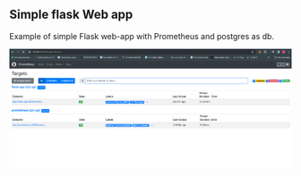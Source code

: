 ## Simple flask Web app

Example of simple Flask web-app with Prometheus and postgres as db.

![image](./images/prometheus-test.png)